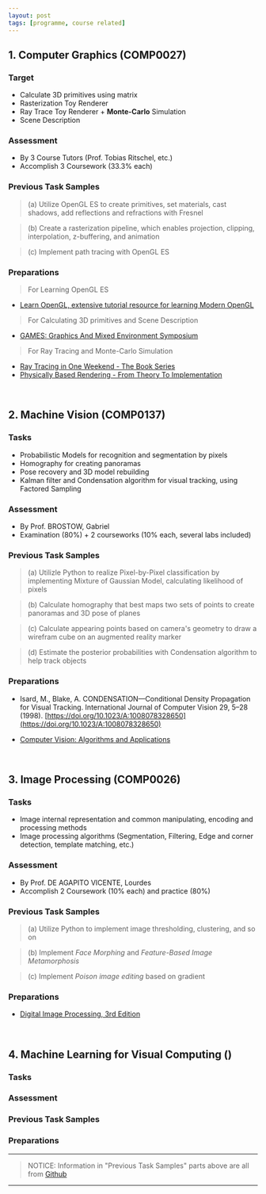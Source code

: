 ```yaml
---
layout: post
tags: [programme, course related]
---
```


## 1. Computer Graphics (COMP0027)

###  Target
* Calculate 3D primitives using matrix
* Rasterization Toy Renderer
* Ray Trace Toy Renderer + **Monte-Carlo** Simulation
* Scene Description

### Assessment
* By 3 Course Tutors (Prof. Tobias Ritschel, etc.)
* Accomplish 3 Coursework (33.3% each)  

### Previous Task Samples  
> (a) Utilize OpenGL ES to create primitives, set materials, cast shadows, add reflections and refractions with Fresnel  
   
> (b) Create a rasterization pipeline, which enables projection, clipping, interpolation, z-buffering, and animation  
  
> (c) Implement path tracing with OpenGL ES

### Preparations
> For Learning OpenGL ES
* [Learn OpenGL, extensive tutorial resource for learning Modern OpenGL](https://learnopengl.com/)
  
> For Calculating 3D primitives and Scene Description
* [GAMES: Graphics And Mixed Environment Symposium](https://games-cn.org/previouswebinar-ppt/)

> For Ray Tracing and Monte-Carlo Simulation
* [Ray Tracing in One Weekend - The Book Series](https://raytracing.github.io/)
* [Physically Based Rendering - From Theory To Implementation](https://pbrt.org/)

<br>

## 2. Machine Vision (COMP0137)

### Tasks
* Probabilistic Models for recognition and segmentation by pixels
* Homography for creating panoramas
* Pose recovery and 3D model rebuilding
* Kalman filter and Condensation algorithm for visual tracking, using Factored Sampling


### Assessment
* By Prof. BROSTOW, Gabriel
* Examination (80%) + 2 courseworks (10% each, several labs included)  
  
### Previous Task Samples  
  
> (a) Utilizle Python to realize Pixel-by-Pixel classification by implementing Mixture of Gaussian Model, calculating likelihood of pixels  
  
> (b) Calculate homography that best maps two sets of points to create panoramas and 3D pose of planes
  
> (c) Calculate appearing points based on camera's geometry to draw a wirefram cube on an augmented reality marker
  
> (d) Estimate the posterior probabilities with Condensation algorithm to help track objects

### Preparations
* Isard, M., Blake, A. CONDENSATION—Conditional Density Propagation for Visual Tracking. International Journal of Computer Vision 29, 5–28 (1998). [https://doi.org/10.1023/A:1008078328650](https://doi.org/10.1023/A:1008078328650)

* [Computer Vision: Algorithms and Applications](https://szeliski.org/Book/)
<br>

## 3. Image Processing (COMP0026)

### Tasks 
* Image internal representation and common manipulating, encoding and processing methods
* Image processing algorithms (Segmentation, Filtering, Edge and corner detection, template matching, etc.)

### Assessment
* By Prof. DE AGAPITO VICENTE, Lourdes  
* Accomplish 2 Coursework (10% each) and practice (80%)

   
### Previous Task Samples  
  
> (a) Utilize Python to implement image thresholding, clustering, and so on
  
> (b) Implement _Face Morphing_ and _Feature-Based Image Metamorphosis_
  
> (c) Implement _Poison image editing_ based on gradient 

### Preparations

* [Digital Image Processing, 3rd Edition](https://sde.uoc.ac.in/sites/default/files/sde_videos/Digital%20Image%20Processing%203rd%20ed.%20-%20R.%20Gonzalez,%20R.%20Woods-ilovepdf-compressed.pdf)

<br>

## 4. Machine Learning for Visual Computing ()

### Tasks 

### Assessment


### Previous Task Samples  
> 

### Preparations




---
> NOTICE: Information in "Previous Task Samples" parts above are all from [Github](https://github.com/) 
---